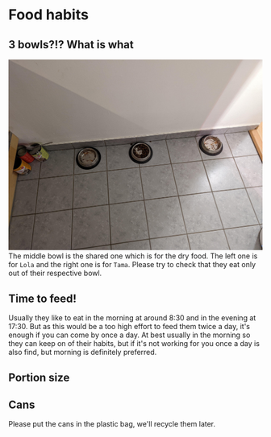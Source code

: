 # Food habits

## 3 bowls?!? What is what
![drawing](./assets/food_bowls.jpg)
The middle bowl is the shared one which is for the dry food.
The left one is for `Lola` and the right one is for `Tama`.
Please try to check that they eat only out of their respective bowl.

## Time to feed!
Usually they like to eat in the morning at around 8:30 and in the evening at 17:30.
But as this would be a too high effort to feed them twice a day, it's enough if you can come by once a day.
At best usually in the morning so they can keep on of their habits, but if it's not working for you once a day is also find, but morning is definitely preferred.

## Portion size



## Cans
Please put the cans in the plastic bag, we'll recycle them later.